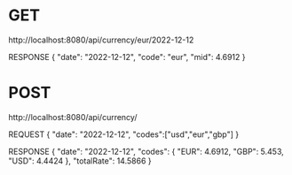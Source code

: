 
# GET
http://localhost:8080/api/currency/eur/2022-12-12

RESPONSE
{
	"date": "2022-12-12",
	"code": "eur",
	"mid": 4.6912
}

# POST
http://localhost:8080/api/currency/

REQUEST
{
    "date": "2022-12-12",
    "codes":["usd","eur","gbp"]
}

RESPONSE
{
    "date": "2022-12-12",
    "codes": {
        "EUR": 4.6912,
        "GBP": 5.453,
        "USD": 4.4424
    },
    "totalRate": 14.5866
}
